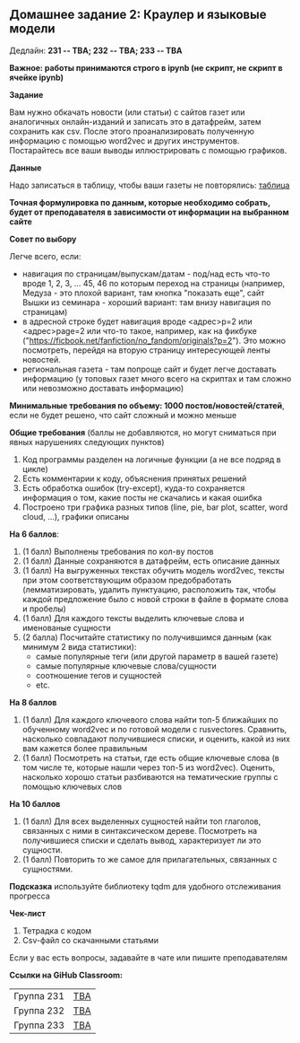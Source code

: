 ## Домашнее задание 2: Краулер и языковые модели

Дедлайн: **231 -- TBA; 232 -- TBA; 233 -- TBA**

**Важное: работы принимаются строго в ipynb (не скрипт, не скрипт в ячейке ipynb)**

**Задание**

Вам нужно обкачать новости (или статьи) с сайтов газет или аналогичных онлайн-изданий и записать это в датафрейм, затем сохранить как csv. После этого проанализировать полученную информацию с помощью word2vec и других инструментов. Постарайтесь все ваши выводы иллюстрировать с помощью графиков. 

**Данные**

Надо записаться в таблицу, чтобы ваши газеты не повторялись: [таблица](https://docs.google.com/spreadsheets/d/1YmxnP5_LK08rqI4PLr10ObSDe6Me2rwmOYOz0kywVn0/edit?usp=sharing)

**Точная формулировка по данным, которые необходимо собрать, будет от преподавателя в зависимости от информации на выбранном сайте**

**Совет по выбору**

Легче всего, если:

- навигация по страницам/выпускам/датам - под/над есть что-то вроде 1, 2, 3, ... 45, 46 по которым переход на страницы (например, Медуза - это плохой вариант, там кнопка "показать еще", сайт Вышки из семинара - хороший вариант: там внизу навигация по страницам)
- в адресной строке будет навигация вроде <адрес>p=2 или  <адрес>page=2 или что-то такое, например, как на фикбуке ("https://ficbook.net/fanfiction/no_fandom/originals?p=2"). Это можно посмотреть, перейдя на вторую страницу интересующей ленты новостей.
- региональная газета - там попроще сайт и будет легче доставать информацию (у топовых газет много всего на скриптах и там сложно или невозможно доставать информацию)


**Минимальные требования по объему: 1000 постов/новостей/статей**, если не будет решено, что сайт сложный и можно меньше

**Общие требования** (баллы не добавляются, но могут сниматься при явных нарушениях следующих пунктов)
1. Код программы разделен на логичные функции (а не все подряд в цикле)
2. Есть комментарии к коду, объяснения принятых решений
3. Есть обработка ошибок (try-except), куда-то сохраняется информация о том, какие посты не скачались и какая ошибка
4. Построено три графика разных типов (line, pie, bar plot, scatter, word cloud, ...), графики описаны

**На 6 баллов**:

1. (1 балл) Выполнены требования по кол-ву постов
2. (1 балл) Данные сохраняются в датафрейм, есть описание данных
3. (1 балл) На выгруженных текстах обучить модель word2vec, тексты при этом соответствующим образом предобработать (лемматизировать, удалить пунктуацию, расположить так, чтобы каждой предложение было с новой строки в файле в формате слова и пробелы)
4. (1 балл) Для каждого тексты выделить ключевые слова и именованые сущности
5. (2 балла) Посчитайте статистику по получившимся данным (как минимум 2 вида статистики):
   - самые популярные теги (или другой параметр в вашей газете)
   - самые популярные ключевые слова/сущности
   - соотношение тегов и сущностей
   - etc.


**На 8 баллов**
1. (1 балл) Для каждого ключевого слова найти топ-5 ближайших по обученному word2vec и по готовой модели с rusvectores. Сравнить, насколько совпадают получившиеся списки, и оценить, какой из них вам кажется более правильным
2. (1 балл) Посмотреть на статьи, где есть общие ключевые слова (в том числе те, которые нашли через топ-5 из word2vec). Оценить, насколько хорошо статьи разбиваются на тематические группы с помощью ключевых слов

**На 10 баллов**

1. (1 балл) Для всех выделенных сущностей найти топ глаголов, связанных с ними в синтаксическом дереве. Посмотреть на получившиеся списки и сделать вывод, характеризует ли это сущности.
2. (1 балл) Повторить то же самое для прилагательных, связанных с сущностями.

**Подсказка** используйте библиотеку tqdm для удобного отслеживания прогресса

**Чек-лист**

1. Тетрадка с кодом
2. Csv-файл со скачанными статьями

Если у вас есть вопросы, задавайте в чате или пишите преподавателям

**Ссылки на GiHub Classroom:**

<table>
    <tr><td>Группа 231</td><td><a href="#">TBA</a></td></tr>
    <tr><td>Группа 232</td><td><a href="#">TBA</a></td></td></tr>
    <tr><td>Группа 233</td><td><a href="#">TBA</a></td></td></tr>       
</table>

